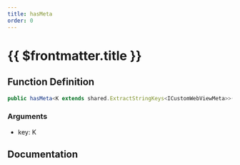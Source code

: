 ```yaml
---
title: hasMeta
order: 0
---
```


# {{ $frontmatter.title }}

## Function Definition

```ts
public hasMeta<K extends shared.ExtractStringKeys<ICustomWebViewMeta>>(key: K): boolean;
```

### Arguments

* key: K

## Documentation

<!--@include: ./parts/hasMeta.md-->
